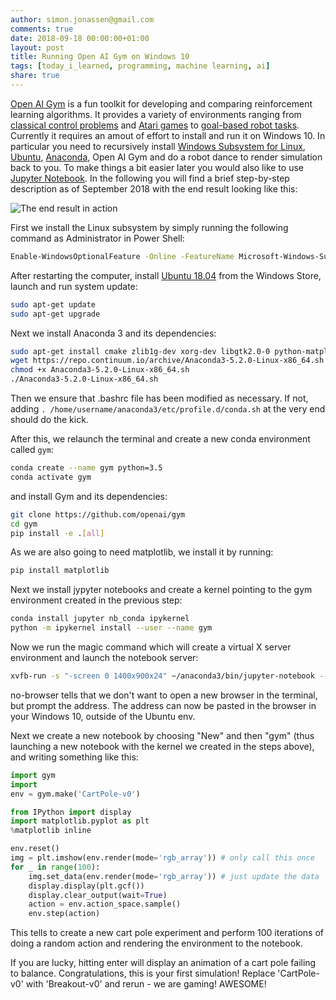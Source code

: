 ```yaml
---
author: simon.jonassen@gmail.com
comments: true
date: 2018-09-18 00:00:00+01:00
layout: post
title: Running Open AI Gym on Windows 10
tags: [today_i_learned, programming, machine learning, ai]
share: true
---
```


[Open AI Gym](https://gym.openai.com/) is a fun toolkit for developing and comparing reinforcement learning algorithms. It provides a variety of environments ranging from [classical control problems](https://gym.openai.com/envs/#classic_control) and [Atari games](https://gym.openai.com/envs/#atari) to [goal-based robot tasks](https://gym.openai.com/envs/#robotics). Currently it requires an amout of effort to install and run it on Windows 10. In particular you need to recursively install [Windows Subsystem for Linux](https://docs.microsoft.com/en-us/windows/wsl/install-win10), [Ubuntu](https://www.ubuntu.com), [Anaconda](https://www.anaconda.com), Open AI Gym and do a robot dance to render simulation back to you. To make things a bit easier later you would also like to use [Jupyter Notebook](http://jupyter.org/). In the following you will find a brief step-by-step description as of September 2018 with the end result looking like this:

![The end result in action](http://s-j.github.io/images/cartpole.png)

First we install the Linux subsystem by simply running the following command as Administrator in Power Shell:

```bash
Enable-WindowsOptionalFeature -Online -FeatureName Microsoft-Windows-Subsystem-Linux
```

After restarting the computer, install [Ubuntu 18.04](https://www.microsoft.com/en-us/p/ubuntu-1804-lts/9n9tngvndl3q) from the Windows Store, launch and run system update:

```bash
sudo apt-get update
sudo apt-get upgrade
```

Next we install Anaconda 3 and its dependencies:

```bash
sudo apt-get install cmake zlib1g-dev xorg-dev libgtk2.0-0 python-matplotlib swig python-opengl xvfb
wget https://repo.continuum.io/archive/Anaconda3-5.2.0-Linux-x86_64.sh
chmod +x Anaconda3-5.2.0-Linux-x86_64.sh
./Anaconda3-5.2.0-Linux-x86_64.sh
```

Then we ensure that .bashrc file has been modified as necessary. If not, adding `. /home/username/anaconda3/etc/profile.d/conda.sh` at the very end should do the kick. 

After this, we relaunch the terminal and create a new conda environment called `gym`:

```bash
conda create --name gym python=3.5
conda activate gym
```

and install Gym and its dependencies:

```bash
git clone https://github.com/openai/gym
cd gym
pip install -e .[all]
```

As we are also going to need matplotlib, we install it by running:
```bash
pip install matplotlib
```

Next we install jypyter notebooks and create a kernel pointing to the gym environment created in the previous step:

```bash
conda install jupyter nb_conda ipykernel
python -m ipykernel install --user --name gym
```

Now we run the magic command which will create a virtual X server environment and launch the notebook server:

```bash
xvfb-run -s "-screen 0 1400x900x24" ~/anaconda3/bin/jupyter-notebook --no-browser
```

no-browser tells that we don't want to open a new browser in the terminal, but prompt the address. The address can now be pasted in the browser in your Windows 10, outside of the Ubuntu env. 

Next we create a new notebook by choosing "New" and then "gym" (thus launching a new notebook with the kernel we created in the steps above), and writing something like this:

```python
import gym
import 
env = gym.make('CartPole-v0')

from IPython import display
import matplotlib.pyplot as plt
%matplotlib inline

env.reset()
img = plt.imshow(env.render(mode='rgb_array')) # only call this once
for _ in range(100):
    img.set_data(env.render(mode='rgb_array')) # just update the data
    display.display(plt.gcf())
    display.clear_output(wait=True)
    action = env.action_space.sample()
    env.step(action)
```

This tells to create a new cart pole experiment and perform 100 iterations of doing a random action and rendering the environment to the notebook.

If you are lucky, hitting enter will display an animation of a cart pole failing to balance. Congratulations, this is your first simulation! Replace 'CartPole-v0' with 'Breakout-v0' and rerun - we are gaming! AWESOME!
